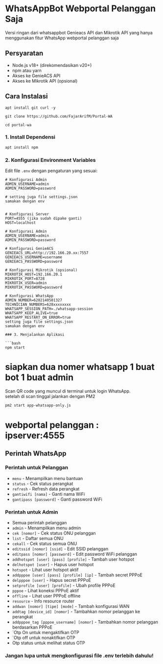 # WhatsAppBot Webportal Pelanggan Saja
Versi ringan dari whatsappbot Genieacs API dan Mikrotik API yang hanya menggunakan fitur WhatsApp webportal pelanggan saja
## Persyaratan
- Node.js v18+ (direkomendasikan v20+)
- npm atau yarn
- Akses ke GenieACS API
- Akses ke Mikrotik API (opsional)

## Cara Instalasi
```
apt install git curl -y
```
```
git clone https://github.com/FajarArifM/Portal-WA
```
```
cd portal-wa
```
### 1. Install Dependensi

```bash
apt install npm
```

### 2. Konfigurasi Environment Variables


Edit file `.env` dengan pengaturan yang sesuai:

```
# Konfigurasi Admin
ADMIN_USERNAME=admin
ADMIN_PASSWORD=password

# setting juga file settings.json 
samakan dengan env


# Konfigurasi Server
PORT=4555 (jika sudah dipake ganti)
HOST=localhost

# Konfigurasi Admin
ADMIN_USERNAME=admin
ADMIN_PASSWORD=password

# Konfigurasi GenieACS
GENIEACS_URL=http://192.166.20.xx:7557
GENIEACS_USERNAME=username
GENIEACS_PASSWORD=password

# Konfigurasi Mikrotik (opsional)
MIKROTIK_HOST=192.166.20.1
MIKROTIK_PORT=8728
MIKROTIK_USER=admin
MIKROTIK_PASSWORD=password

# Konfigurasi WhatsApp
ADMIN_NUMBER=6282140501327
TECHNICIAN_NUMBERS=628xxxxxxxx
WHATSAPP_SESSION_PATH=./whatsapp-session
WHATSAPP_KEEP_ALIVE=true
WHATSAPP_RESTART_ON_ERROR=true
setting juga file settings.json
samakan dengan env

### 3. Menjalankan Aplikasi

```bash
npm start
```
# siapkan dua nomer whatsapp 1 buat bot 1 buat admin
Scan QR code yang muncul di terminal untuk login WhatsApp.<br>
setelah di scan tinggal jalankan dengan PM2
```bash
pm2 start app-whatsapp-only.js
```
# webportal pelanggan : ipserver:4555
## Perintah WhatsApp

### Perintah untuk Pelanggan
- `menu` - Menampilkan menu bantuan
- `status` - Cek status perangkat
- `refresh` - Refresh data perangkat
- `gantiwifi [nama]` - Ganti nama WiFi
- `gantipass [password]` - Ganti password WiFi

### Perintah untuk Admin
- Semua perintah pelanggan
- `admin` - Menampilkan menu admin
- `cek [nomor]` - Cek status ONU pelanggan
- `list` - Daftar semua ONU
- `cekall` - Cek status semua ONU
- `editssid [nomor] [ssid]` - Edit SSID pelanggan
- `editpass [nomor] [password]` - Edit password WiFi pelanggan
- `addhotspot [user] [pass] [profile]` - Tambah user hotspot
- `delhotspot [user]` - Hapus user hotspot
- `hotspot` - Lihat user hotspot aktif
- `addpppoe [user] [pass] [profile] [ip]` - Tambah secret PPPoE
- `delpppoe [user]` - Hapus secret PPPoE
- `setprofile [user] [profile]` - Ubah profile PPPoE
- `pppoe` - Lihat koneksi PPPoE aktif
- `offline` - Lihat user PPPoE offline
- `resource` - Info resource router
- `addwan [nomor] [tipe] [mode]` - Tambah konfigurasi WAN
- `addtag [device_id] [nomor]` - Tambahkan nomor pelanggan ke perangkat
- `addpppoe_tag [pppoe_username] [nomor]` - Tambahkan nomor pelanggan berdasarkan PPPoE
- `Otp On untuk mengaktifkan OTP
- `Otp off untuk nonaktifkan OTP
- Otp status untuk melihat status OTP
### Jangan lupa untuk mengkonfigurasi file .env terlebih dahulu!
